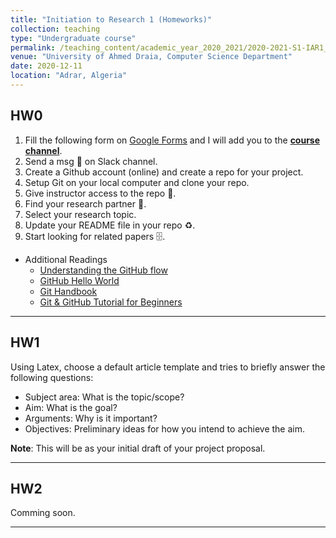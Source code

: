 ```yaml
---
title: "Initiation to Research 1 (Homeworks)"
collection: teaching
type: "Undergraduate course"
permalink: /teaching_content/academic_year_2020_2021/2020-2021-S1-IAR1_HW
venue: "University of Ahmed Draia, Computer Science Department"
date: 2020-12-11
location: "Adrar, Algeria"
---
```

## HW0
1. Fill the following form on [Google Forms](https://forms.gle/pfNxE2LNmzNZU89d9) and I will add you to the **[course channel]()**.
1. Send a msg 🔔 on Slack channel.
1. Create a Github account (online) and create a repo for your project. 
1. Setup Git on your local computer and clone your repo.
1. Give instructor access to the repo 📨.
1. Find your research partner 🤝.
1. Select your research topic.
1. Update your README file in your repo ♻️.
1. Start looking for related papers 🗄️.

* Additional Readings
    * [Understanding the GitHub flow](https://guides.github.com/introduction/flow/)
    * [GitHub Hello World](https://guides.github.com/activities/hello-world/)
    * [Git Handbook](https://guides.github.com/introduction/git-handbook/)
    * [Git & GitHub Tutorial for Beginners](https://www.youtube.com/watch?v=3RjQznt-8kE&list=PL4cUxeGkcC9goXbgTDQ0n_4TBzOO0ocPR) 

***
## HW1
Using Latex, choose a default article template and tries to briefly answer the following questions:
* Subject area: What is the topic/scope?
* Aim: What is the goal?
* Arguments: Why is it important?
* Objectives: Preliminary ideas for how you intend to achieve the aim.

**Note**: This will be as your initial draft of your project proposal.

***
## HW2
Comming soon.

***